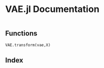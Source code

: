 # VAE.jl Documentation

```@contents
```

## Functions

```@docs
VAE.transform(vae,X)
```

## Index
```@index
```
